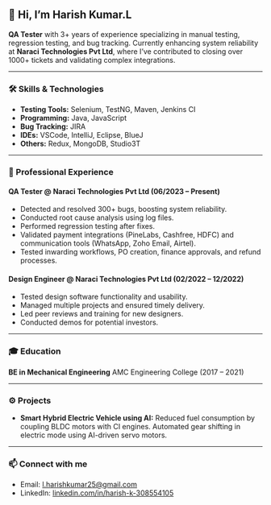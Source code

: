 
## 👋 Hi, I’m Harish Kumar.L

**QA Tester** with 3+ years of experience specializing in manual testing, regression testing, and bug tracking.
Currently enhancing system reliability at **Naraci Technologies Pvt Ltd**, where I’ve contributed to closing over 1000+ tickets and validating complex integrations.

---

### 🛠 Skills & Technologies

* **Testing Tools:** Selenium, TestNG, Maven, Jenkins CI
* **Programming:** Java, JavaScript
* **Bug Tracking:** JIRA
* **IDEs:** VSCode, IntelliJ, Eclipse, BlueJ
* **Others:** Redux, MongoDB, Studio3T

---

### 📌 Professional Experience

#### QA Tester @ Naraci Technologies Pvt Ltd (06/2023 – Present)

* Detected and resolved 300+ bugs, boosting system reliability.
* Conducted root cause analysis using log files.
* Performed regression testing after fixes.
* Validated payment integrations (PineLabs, Cashfree, HDFC) and communication tools (WhatsApp, Zoho Email, Airtel).
* Tested inwarding workflows, PO creation, finance approvals, and refund processes.

#### Design Engineer @ Naraci Technologies Pvt Ltd (02/2022 – 12/2022)

* Tested design software functionality and usability.
* Managed multiple projects and ensured timely delivery.
* Led peer reviews and training for new designers.
* Conducted demos for potential investors.

---

### 🎓 Education

**BE in Mechanical Engineering**
AMC Engineering College (2017 – 2021)

---

### ⚙️ Projects

* **Smart Hybrid Electric Vehicle using AI:**
  Reduced fuel consumption by coupling BLDC motors with CI engines. Automated gear shifting in electric mode using AI-driven servo motors.

---

### 📫 Connect with me

* Email: [l.harishkumar25@gmail.com](mailto:l.harishkumar25@gmail.com)
* LinkedIn: [linkedin.com/in/harish-k-308554105](https://linkedin.com/in/harish-k-308554105)

